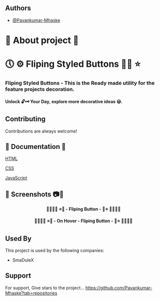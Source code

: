 ## Authors

- [@Pavankumar-Mhaske](https://github.com/Pavankumar-Mhaske)

# 🚀 About project 💖

# 🕔 ⚙ Fliping Styled Buttons ✌🏻 ⭐

### Fliping Styled Buttons - This is the Ready made utility for the feature projects decoration.

#### Unlock 🔓🗝 Your Day, explore more decorative ideas 😃.

## Contributing

Contributions are always welcome!

## 📃 Documentation 📄

[HTML](https://developer.mozilla.org/en-US/docs/Web/HTML)

[CSS](https://developer.mozilla.org/en-US/docs/Web/CSS)

[JavaScript](https://developer.mozilla.org/en-US/docs/Web/JavaScript)

## 📸 Screenshots 📷🎥

<p align="center">
  <b> 🌴🎄🌳🌲 ⭐💖 - Fliping Button - 💖⭐ 🌲🌳🎄🌴 </b>
</p>

<p align="center">
  <b> 🌴🎄🌳🌲 ⭐💖 - On Hover - Fliping Button - 💖⭐ 🌲🌳🎄🌴 </b>
</p>

## Used By

This project is used by the following companies:

- SmaDuleX

## Support

For support, Give stars to the project... https://github.com/Pavankumar-Mhaske?tab=repositories
